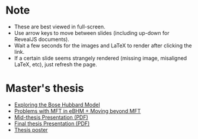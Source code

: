 # Note

- These are best viewed in full-screen. 
- Use arrow keys to move between slides (including up-down for RevealJS documents).
- Wait a few seconds for the images and LaTeX to render after clicking the link.
- If a certain slide seems strangely rendered (missing image, misaligned LaTeX, etc), just refresh the page.

# Master's thesis

- [Exploring the Bose Hubbard Model](./msthesis/ppt1.html)
- [Problems with MFT in eBHM + Moving beyond MFT](./msthesis/ppt2.html)
- [Mid-thesis Presentation (PDF)](./msthesis/PRJ501.pdf)
- [Final thesis Presentation (PDF)](./msthesis/PRJ502.pdf)
- [Thesis poster](./msthesis/poster.png)
